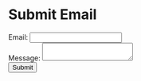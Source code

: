 <!DOCTYPE html>
<html>
<head>
  <title>Submit Email</title>
</head>
<body>
  <h1>Submit Email</h1>
  
  <form id="myForm">
    <label for="email">Email:</label>
    <input type="email" id="email" name="email" required>
    <br>
    <label for="message">Message:</label>
    <textarea id="message" name="message" required></textarea>
    <br>
    <button type="submit" onclick="sendEmail">Submit</button>
  </form>
  
  <script src="script.js">
document.getElementById('myForm').addEventListener('submit', function(event) {
  event.preventDefault();  // Prevent form from submitting and page refreshing
  
  // Get the email and message values from the form inputs
  let email = document.getElementById('email').value;
  let message = document.getElementById('message').value;
  
  // Send the email and message to the specified recipient
 let recipient = 'Zacharia.chemoiwyo@mpesafoundationacademy.ac.ke';
  sendEmail(email, recipient, message);
  
  // Clear the form
  document.getElementById('myForm').reset();
});

function sendEmail(email, recipient, message) {
  // You can implement your own logic here to send the email to the recipient
  // For demonstration purposes, we'll just log the email and message to the console
  window.alert('Email sent to ' + recipient + ' from ' + email + ': ' + message);
}
</script>
</body>
</html>
